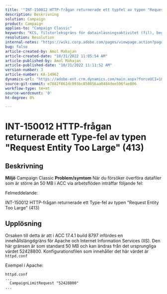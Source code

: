 ```yaml
---
title: '"INT-150012 HTTP-frågan returnerade ett typfel av typen "Request Entity Too Large" (413)"'
description: Beskrivning
solution: Campaign
product: Campaign
applies-to: "Campaign Classic"
keywords: "KCS, filstorleksgräns för datainläsningsaktivitet (fil), begärandeentiteten är för stor, CampaignLimitRequest"
resolution: Resolution
internal-notes: "https://wiki.corp.adobe.com/pages/viewpage.action?pageId=1423015339#ACC-Apache/Tomcat/IIS-WhatisthefilesizelimitforDataloading(file)activity?"
bug: false
article-created-by: Amol Mahajan
article-created-date: "10/31/2022 11:05:54 AM"
article-published-by: Amol Mahajan
article-published-date: "10/31/2022 11:11:52 AM"
version-number: 3
article-number: KA-14962
dynamics-url: "https://adobe-ent.crm.dynamics.com/main.aspx?forceUCI=1&pagetype=entityrecord&etn=knowledgearticle&id=d9098bfb-0b59-ed11-9561-6045bd006079"
source-git-commit: e7882f861dc093bc850856aa0484dee596fae806
workflow-type: tm+mt
source-wordcount: '0'
ht-degree: 0%

---
```


# INT-150012 HTTP-frågan returnerade ett Type-fel av typen &quot;Request Entity Too Large&quot; (413)

## Beskrivning

<b>Miljö</b>
Campaign Classic
<b>Problem/symtom</b>
När du försöker överföra datafiler som är större än 50 MB i ACC via arbetsflöden inträffar följande fel:



Felmeddelande:

INT-150012 HTTP-frågan returnerade ett Type-fel av typen &quot;Request Entity Too Large&quot; (413)


## Upplösning


Orsaken till detta är att i ACC 17.4.1 build 8797 infördes en innehållslängdgräns för Apache och Internet Information Services (IIS). Den här gränsen är som standard 50 MB och kan ändras från det ursprungliga värdet 52428800. Konfigurationsfilen som innehåller det här värdet är `httpd.conf`

Exempel i Apache:


```
httpd.conf
...
  CampaignLimitRequest "52428800"
...
```

